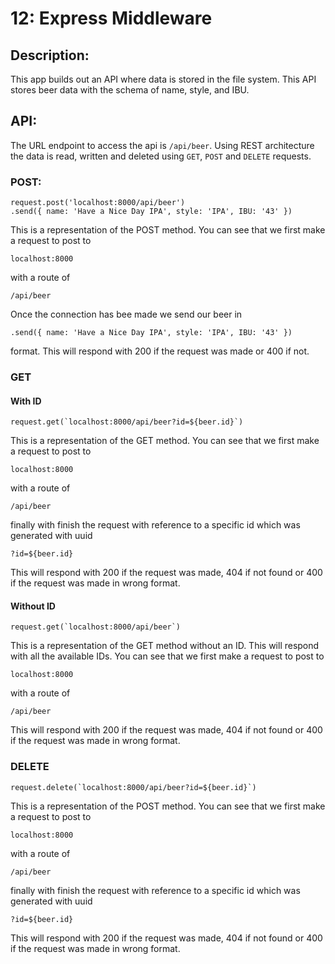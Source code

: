 # 12: Express Middleware

## Description:
This app builds out an API where data is stored in the file system. This API stores beer data with the schema of name, style, and IBU.

## API:
The URL endpoint to access the api is `/api/beer`.  Using REST architecture the data is read, written and deleted using `GET`, `POST` and `DELETE` requests.

### POST:

```
request.post('localhost:8000/api/beer')
.send({ name: 'Have a Nice Day IPA', style: 'IPA', IBU: '43' })
```

This is a representation of the POST method. You can see that we first make a request to post to
```
localhost:8000
```
with a route of
```
/api/beer
```
Once the connection has bee made we send our beer in
```
.send({ name: 'Have a Nice Day IPA', style: 'IPA', IBU: '43' })
```
format. This will respond with 200 if the request was made or 400 if not.

### GET
#### With ID
```
request.get(`localhost:8000/api/beer?id=${beer.id}`)
```
This is a representation of the GET method. You can see that we first make a request to post to

```
localhost:8000
```
with a route of

```
/api/beer
```

finally with finish the request with reference to a specific id which was generated with uuid

```
?id=${beer.id}
```

This will respond with 200 if the request was made, 404 if not found or 400 if the request was made in wrong format.

#### Without ID

```
request.get(`localhost:8000/api/beer`)
```
This is a representation of the GET method without an ID. This will respond with all the available IDs. You can see that we first make a request to post to

```
localhost:8000
```
with a route of

```
/api/beer
```

This will respond with 200 if the request was made, 404 if not found or 400 if the request was made in wrong format.

### DELETE

```
request.delete(`localhost:8000/api/beer?id=${beer.id}`)
```

This is a representation of the POST method. You can see that we first make a request to post to

```
localhost:8000
```
with a route of

```
/api/beer
```
finally with finish the request with reference to a specific id which was generated with uuid
```
?id=${beer.id}
```

This will respond with 200 if the request was made, 404 if not found or 400 if the request was made in wrong format.
